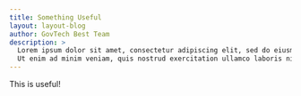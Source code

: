 ```yaml
---
title: Something Useful
layout: layout-blog
author: GovTech Best Team
description: >
  Lorem ipsum dolor sit amet, consectetur adipiscing elit, sed do eiusmod tempor incididunt ut labore et dolore magna aliqua.
  Ut enim ad minim veniam, quis nostrud exercitation ullamco laboris nisi ut aliquip ex ea commodo consequat.   
---
```


This is useful!
